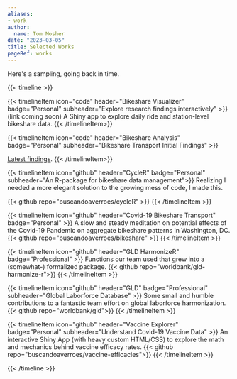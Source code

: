 ```yaml
---
aliases:
- work
author:
  name: Tom Mosher
date: "2023-03-05"
title: Selected Works
pageRef: works
---
```


Here's a sampling, going back in time.

{{< timeline >}}

{{< timelineItem icon="code" header="Bikeshare Visualizer" badge="Personal" subheader="Explore research findings interactively" >}}
(link coming soon) A Shiny app to explore daily ride and station-level bikeshare data.
{{< /timelineItem>}}

{{< timelineItem icon="code" header="Bikeshare Analysis" badge="Personal" subheader="Bikeshare Transport Initial Findings" >}}


<a href="https://rpubs.com/avrsagashi/1004914">Latest findings</a>.
{{< /timelineItem>}}

{{< timelineItem icon="github" header="CycleR" badge="Personal" subheader="An R-package for bikeshare data management">}}
Realizing I needed a more elegant solution to the growing mess of code, I made this.

{{< github repo="buscandoaverroes/cycleR" >}}
{{< /timelineItem >}}

{{< timelineItem icon="github" header="Covid-19 Bikeshare Transport" badge="Personal" >}}
A slow and steady meditation on potential effects of the Covid-19 Pandemic on aggregate bikeshare patterns in Washington, DC.  {{< github repo="buscandoaverroes/bikeshare" >}}
{{< /timelineItem >}}

{{< timelineItem icon="github" header="GLD HarmonizeR" badge="Professional"  >}}
Functions our team used that grew into a (somewhat-) formalized package.
{{< github repo="worldbank/gld-harmonize-r">}}
{{< /timelineItem >}}

{{< timelineItem icon="github" header="GLD" badge="Professional" subheader="Global Laborforce Database" >}}
Some small and humble contributions to a fantastic team effort on global laborforce harmonization.
{{< github repo="worldbank/gld">}}
{{< /timelineItem >}}

{{< timelineItem icon="github" header="Vaccine Explorer" badge="Personal" subheader="Understand Covid-19 Vaccine Data" >}}
An interactive Shiny App (with heavy custom HTML/CSS) to explore the math and mechanics behind vaccine efficacy rates.
{{< github repo="buscandoaverroes/vaccine-efficacies">}}
{{< /timelineItem >}}

{{< /timeline >}}
